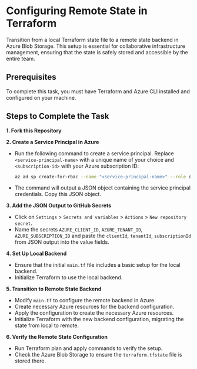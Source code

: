 # Configuring Remote State in Terraform

Transition from a local Terraform state file to a remote state backend in Azure Blob Storage. This setup is essential for collaborative infrastructure management, ensuring that the state is safely stored and accessible by the entire team.

## Prerequisites

To complete this task, you must have Terraform and Azure CLI installed and configured on your machine.

## Steps to Complete the Task

**1. Fork this Repository**

**2. Create a Service Principal in Azure**

- Run the following command to create a service principal. Replace `<service-principal-name>` with a unique name of your choice and `<subscription-id>` with your Azure subscription ID:

   ```bash
   az ad sp create-for-rbac --name "<service-principal-name>" --role contributor --scopes /subscriptions/<subscription-id> --sdk-auth
   ```
- The command will output a JSON object containing the service principal credentials. Copy this JSON object.

**3. Add the JSON Output to GitHub Secrets**

- Click on `Settings` > `Secrets and variables` > `Actions` > `New repository secret`.
- Name the secrets `AZURE_CLIENT_ID`, `AZURE_TENANT_ID`, `AZURE_SUBSCRIPTION_ID` and paste the `clientId`, `tenantId`, `subscriptionId` from JSON output into the value fields.

**4. Set Up Local Backend**

- Ensure that the initial `main.tf` file includes a basic setup for the local backend.
- Initialize Terraform to use the local backend.

**5. Transition to Remote State Backend**

- Modify `main.tf` to configure the remote backend in Azure.
- Create necessary Azure resources for the backend configuration.
- Apply the configuration to create the necessary Azure resources.
- Initialize Terraform with the new backend configuration, migrating the state from local to remote.

**6. Verify the Remote State Configuration**

- Run Terraform plan and apply commands to verify the setup.
- Check the Azure Blob Storage to ensure the `terraform.tfstate` file is stored there.
